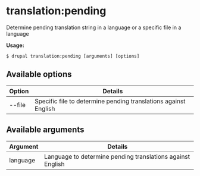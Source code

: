 # translation:pending
Determine pending translation string in a language or a specific file in a language

**Usage:**
```
$ drupal translation:pending [arguments] [options] 
```

## Available options
Option | Details
-------|-------------
--file | Specific file to determine pending translations against English

## Available arguments
Argument | Details
---------|-------------
language | Language to determine pending translations against English
